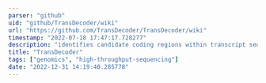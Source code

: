 ```yaml
---
parser: "github"
uid: "github/TransDecoder/wiki"
url: "https://github.com/TransDecoder/TransDecoder/wiki"
timestamp: "2022-07-18 17:47:17.728277"
description: "identifies candidate coding regions within transcript sequences, such as those generated by de novo RNA-Seq transcript assembly using Trinity, or constructed based on RNA-Seq alignments to the genome using Tophat and Cufflinks."
title: "TransDecoder"
tags: ["genomics", "high-throughput-sequencing"]
date: "2022-12-31 14:19:40.285778"
---
```

